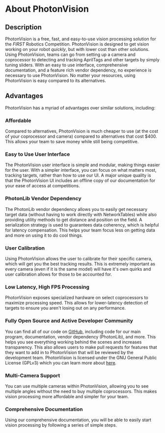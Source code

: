 # About PhotonVision

## Description

PhotonVision is a free, fast, and easy-to-use vision processing solution for the _FIRST_ Robotics Competition. PhotonVision is designed to get vision working on your robot _quickly_, but with lower cost than other solutions.
Using PhotonVision, teams can go from setting up a camera and coprocessor to detecting and tracking AprilTags and other targets by simply tuning sliders. With an easy to use interface, comprehensive documentation, and a feature rich vendor dependency, no experience is necessary to use PhotonVision. No matter your resources, using PhotonVision is easy compared to its alternatives.

## Advantages

PhotonVision has a myriad of advantages over similar solutions, including:

### Affordable

Compared to alternatives, PhotonVision is much cheaper to use (at the cost of your coprocessor and camera) compared to alternatives that cost \$400. This allows your team to save money while still being competitive.

### Easy to Use User Interface

The PhotonVision user interface is simple and modular, making things easier for the user. With a simpler interface, you can focus on what matters most, tracking targets, rather than how to use our UI. A major unique quality is that the PhotonVision UI includes an offline copy of our documentation for your ease of access at competitions.

### PhotonLib Vendor Dependency

The PhotonLib vendor dependency allows you to easily get necessary target data (without having to work directly with NetworkTables) while also providing utility methods to get distance and position on the field. A serialization strategy is used to guarantees data coherency, which is helpful for latency compensation. This helps your team focus less on getting data and more on using it to do cool things.

### User Calibration

Using PhotonVision allows the user to calibrate for their specific camera, which will get you the best tracking results. This is extremely important as every camera (even if it is the same model) will have it's own quirks and user calibration allows for those to be accounted for.

### Low Latency, High FPS Processing

PhotonVision exposes specialized hardware on select coprocessors to maximize processing speed. This allows for lower-latency detection of targets to ensure you aren't losing out on any performance.

### Fully Open Source and Active Developer Community

You can find all of our code on [GitHub](https://github.com/PhotonVision), including code for our main program, documentation, vendor dependency (PhotonLib), and more. This helps you see everything working behind the scenes and increases transparency. This also allows users to make pull requests for features that they want to add in to PhotonVision that will be reviewed by the development team. PhotonVision is licensed under the GNU General Public License (GPLv3) which you can learn more about [here](https://www.gnu.org/licenses/quick-guide-gplv3.html).

### Multi-Camera Support

You can use multiple cameras within PhotonVision, allowing you to see multiple angles without the need to buy multiple coprocessors. This makes vision processing more affordable and simpler for your team.

### Comprehensive Documentation

Using our comprehensive documentation, you will be able to easily start vision processing by following a series of simple steps.
